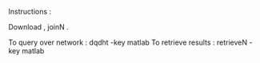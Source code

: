 Instructions : 

Download , joinN .

To query over network  : dqdht -key matlab
To retrieve results  : retrieveN -key matlab
